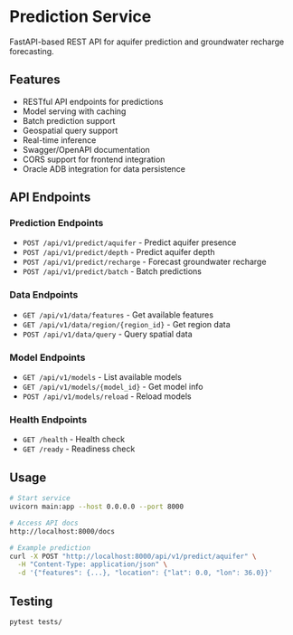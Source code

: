 # Prediction Service

FastAPI-based REST API for aquifer prediction and groundwater recharge forecasting.

## Features

- RESTful API endpoints for predictions
- Model serving with caching
- Batch prediction support
- Geospatial query support
- Real-time inference
- Swagger/OpenAPI documentation
- CORS support for frontend integration
- Oracle ADB integration for data persistence

## API Endpoints

### Prediction Endpoints
- `POST /api/v1/predict/aquifer` - Predict aquifer presence
- `POST /api/v1/predict/depth` - Predict aquifer depth
- `POST /api/v1/predict/recharge` - Forecast groundwater recharge
- `POST /api/v1/predict/batch` - Batch predictions

### Data Endpoints
- `GET /api/v1/data/features` - Get available features
- `GET /api/v1/data/region/{region_id}` - Get region data
- `POST /api/v1/data/query` - Query spatial data

### Model Endpoints
- `GET /api/v1/models` - List available models
- `GET /api/v1/models/{model_id}` - Get model info
- `POST /api/v1/models/reload` - Reload models

### Health Endpoints
- `GET /health` - Health check
- `GET /ready` - Readiness check

## Usage

```bash
# Start service
uvicorn main:app --host 0.0.0.0 --port 8000

# Access API docs
http://localhost:8000/docs

# Example prediction
curl -X POST "http://localhost:8000/api/v1/predict/aquifer" \
  -H "Content-Type: application/json" \
  -d '{"features": {...}, "location": {"lat": 0.0, "lon": 36.0}}'
```

## Testing

```bash
pytest tests/
```
